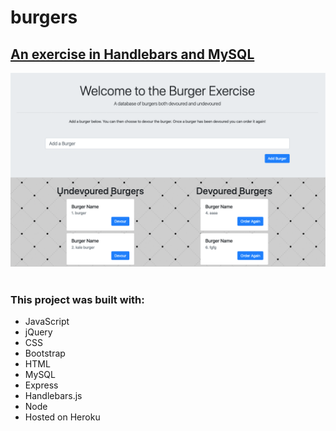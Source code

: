 # burgers
<h2> <a href="https://apo-burgers.herokuapp.com/">An exercise in Handlebars and MySQL</a></h2>
<img src="./public/assets/images/11.png" alt="site image" >&nbsp;
<!-- ![Image description](./public/assets/images/11.png) -->

<h3>This project was built with:</h3>
<ul>
    <li>JavaScript</li>
    <li>jQuery</li>
    <li>CSS</li>
    <li>Bootstrap</li>
    <li>HTML</li>
    <li>MySQL</li>
    <li>Express</li>
    <li>Handlebars.js</li>
    <li>Node</li>
    <li>Hosted on Heroku</li>
</ul>